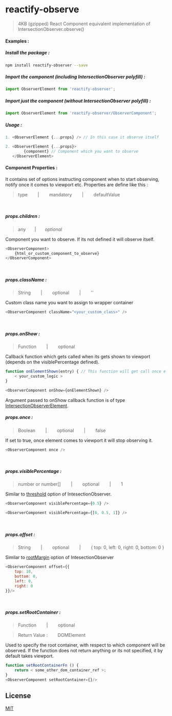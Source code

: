# reactify-observe
> 4KB (gzipped) React Component equivalent implementation of IntersectionObserver.observe()

#### Examples :

##### Install the package :
```bash
npm install reactify-observer --save
```

##### Import the component (including IntersectionObserver polyfill) :
```javascript
import ObserverElement from 'reactify-observer';
```

##### Import just the component (without IntersectionObserver polyfill) :
```javascript
import ObserverElement from 'reactify-observer/ObserverComponent';
```

##### Usage : 
```javascript
1. <ObserverElement {...props} /> // In this case it observe itself

2. <ObserverElement {...props}>
        {component} // Component which you want to observe 
   </ObserverElement>
```

#### Component Properties :
It contains set of options instructing component when to start observing, notify once it comes to viewport etc. Properties are define like this :
> type &nbsp;&nbsp;&nbsp;&nbsp;&nbsp;&nbsp; | &nbsp;&nbsp;&nbsp;&nbsp;&nbsp;&nbsp; mandatory &nbsp;&nbsp;&nbsp;&nbsp;&nbsp;&nbsp; | &nbsp;&nbsp;&nbsp;&nbsp;&nbsp;&nbsp; defaultValue

<br/>

##### props.children :
> any  &nbsp;&nbsp;&nbsp;&nbsp;&nbsp;&nbsp;|  &nbsp;&nbsp;&nbsp;&nbsp;&nbsp;&nbsp;_optional_

Component you want to observe. If its not defined it will observe itself.

```javascript
<ObserverComponent>
    {html_or_custom_component_to_observe}
</ObserverComponent>
```
<br/>

##### props.className :
> String &nbsp;&nbsp;&nbsp;&nbsp;&nbsp;&nbsp; | &nbsp;&nbsp;&nbsp;&nbsp;&nbsp;&nbsp; optional &nbsp;&nbsp;&nbsp;&nbsp;&nbsp;&nbsp; | &nbsp;&nbsp;&nbsp;&nbsp;&nbsp;&nbsp; ''

Custom class name you want to assign to wrapper container
```javascript
<ObserverComponent className="<your_custom_class>" />
```
<br/>

##### props.onShow :
> Function &nbsp;&nbsp;&nbsp;&nbsp;&nbsp;&nbsp; | &nbsp;&nbsp;&nbsp;&nbsp;&nbsp;&nbsp; optional

Callback function which gets called when its gets shown to viewport (depends on the visiblePercentage defined).

```javascript
function onElementShown(entry) { // This function will get call once element gets shown
	< your_custom_logic >
}

<ObserverComponent onShow={onElementShown} />
```
Argument passed to onShow callback function is of type [IntersectionObserverElement](https://developer.mozilla.org/en-US/docs/Web/API/IntersectionObserverEntry).
<br/>

##### props.once :
> Boolean &nbsp;&nbsp;&nbsp;&nbsp;&nbsp;&nbsp; | &nbsp;&nbsp;&nbsp;&nbsp;&nbsp;&nbsp; optional &nbsp;&nbsp;&nbsp;&nbsp;&nbsp;&nbsp; | &nbsp;&nbsp;&nbsp;&nbsp;&nbsp;&nbsp; false

If set to true, once element comes to viewport it will stop observing it.

```javascript
<ObserverComponent once />
```
<br/>

##### props.visiblePercentage :
> number or number[] &nbsp;&nbsp;&nbsp;&nbsp;&nbsp;&nbsp; | &nbsp;&nbsp;&nbsp;&nbsp;&nbsp;&nbsp; optional &nbsp;&nbsp;&nbsp;&nbsp;&nbsp;&nbsp; | &nbsp;&nbsp;&nbsp;&nbsp;&nbsp;&nbsp; 1

Similar to [threshold](https://developer.mozilla.org/en-US/docs/Web/API/Intersection_Observer_API#Intersection_observer_options) option of IntesectionObserver.
```javascript
<ObserverComponent visiblePercentage={0.5} />

<ObserverComponent visiblePercentage={[0, 0.5, 1]} />
```
<br/>

##### props.offset :
> String &nbsp;&nbsp;&nbsp;&nbsp;&nbsp;&nbsp; | &nbsp;&nbsp;&nbsp;&nbsp;&nbsp;&nbsp; optional &nbsp;&nbsp;&nbsp;&nbsp;&nbsp;&nbsp; | &nbsp;&nbsp;&nbsp;&nbsp;&nbsp;&nbsp; { top: 0, left: 0, right: 0, bottom: 0 }

Similar to [rootMargin](https://developer.mozilla.org/en-US/docs/Web/API/Intersection_Observer_API#Intersection_observer_options) option of IntesectionObserver
```javascript
<ObserverComponent offset={{
	top: 10,
	bottom: 0,
	left: 0,
	right: 0
}}/>
```
<br/>

##### props.setRootContainer :
> Function &nbsp;&nbsp;&nbsp;&nbsp;&nbsp;&nbsp; | &nbsp;&nbsp;&nbsp;&nbsp;&nbsp;&nbsp; optional

> Return Value : &nbsp;&nbsp;&nbsp;&nbsp;&nbsp;&nbsp; DOMElement

Used to specify the root container, with respect to which component will be observed. If the function does not return anything or its not specified, it by default takes viewport.
```javascript
function setRootContainerFn () {
	return < some_other_dom_container_ref >;
}
<ObserverComponent setRootContainer={}/>
``` 

License
-
[MIT](https://github.com/prate3k/reactify-observe/blob/master/LICENSE)

